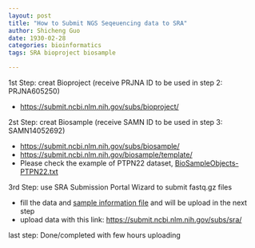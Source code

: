 ```yaml
---
layout: post
title: "How to Submit NGS Seqeuencing data to SRA"
author: Shicheng Guo
date: 1930-02-28
categories: bioinformatics
tags: SRA bioproject biosample

---
```



1st Step: creat Bioproject (receive PRJNA ID to be used in step 2:  PRJNA605250)

* https://submit.ncbi.nlm.nih.gov/subs/bioproject/

2st Step: creat Biosample (receive SAMN ID to be used in step 3: SAMN14052692)

* https://submit.ncbi.nlm.nih.gov/subs/biosample/
* https://submit.ncbi.nlm.nih.gov/biosample/template/
* Please check the example of PTPN22 dataset, [BioSampleObjects-PTPN22.txt](https://raw.githubusercontent.com/Shicheng-Guo/Shicheng-Guo.Github.io/master/documents/BioSampleObjects-PTPN22.txt)

3rd Step: use SRA Submission Portal Wizard to submit fastq.gz files

* fill the data and [sample information file](https://raw.githubusercontent.com/Shicheng-Guo/Shicheng-Guo.Github.io/master/documents/SRA_metadata_acc_biosample_submit-PTNP22.txt) and will be upload in the next step
* upload data with this link: https://submit.ncbi.nlm.nih.gov/subs/sra/

last step: Done/completed with few hours uploading




